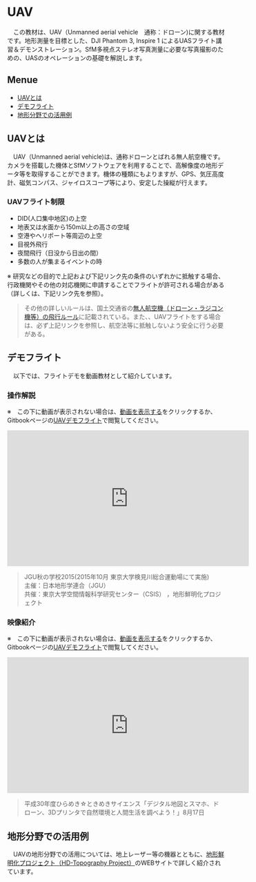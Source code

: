 # UAV
　この教材は、UAV（Unmanned aerial vehicle　通称：ドローン)に関する教材です。地形測量を目標とした、DJI Phantom 3, Inspire 1 によるUASフライト講習＆デモンストレーション。SfM多視点ステレオ写真測量に必­要な写真撮影のための、UASのオペレーションの基礎を解説します。

**Menue**
---
- [UAVとは](#UAVとは)
- [デモフライト](#デモフライト)
- [地形分野での活用例](#地形分野での活用例)


## UAVとは
　UAV（Unmanned aerial vehicle)は、通称ドローンとばれる無人航空機です。カメラを搭載した機体とSfMソフトウェアを利用することで、高解像度の地形データ等を取得することができます。機体の種類にもよりますが、GPS、気圧高度計、磁気コンパス、ジャイロスコープ等により、安定した操縦が行えます。

### UAVフライト制限

- DID(人口集中地区)の上空
- 地表又は水面から150m以上の高さの空域
- 空港やヘリポート等周辺の上空
- 目視外飛行
- 夜間飛行（日没から日出の間）
- 多数の人が集まるイベントの時

※ 研究などの目的で上記および下記リンク先の条件のいずれかに抵触する場合、行政機関やその他の対応機関に申請することでフライトが許可される場合がある（詳しくは、下記リンク先を参照）。

> その他の詳しいルールは、国土交通省の[無人航空機（ドローン・ラジコン機等）の飛行ルール](http://www.mlit.go.jp/koku/koku_tk10_000003.html)に記載されている。また、、UAVフライトをする場合は、必ず上記リンクを参照し、航空法等に抵触しないよう安全に行う必要がある。


## デモフライト
　以下では、フライトデモを動画教材として紹介しています。

### 操作解説
※　この下に動画が表示されない場合は、[動画を表示する](https://www.youtube.com/embed/ZLG4tztYh_U)をクリックするか、Gitbookページの[UAVデモフライト](https://gis-oer.github.io/gitbook/book/GIS%E3%82%AA%E3%83%BC%E3%83%97%E3%83%B3%E6%95%99%E6%9D%90/%E6%A9%9F%E6%9D%90%E3%81%AE%E6%B4%BB%E7%94%A8/UAV/uav.html)で閲覧してください。

<div style = "text-align: center;">
<iframe width="560" height="315" src="https://www.youtube.com/embed/ZLG4tztYh_U" frameborder="0" allowfullscreen></iframe></div>

>JGU秋の学校2015(2015年10月 東京大学検見川総合運動場にて実施)<br>主催：日本地形学連合（JGU）<br>共催：東京大学空間情報科学研究センター（CSIS） ，地形鮮明化プロジェクト

### 映像紹介
※　この下に動画が表示されない場合は、[動画を表示する](https://www.youtube.com/embed/xwtJeFfiNHo)をクリックするか、Gitbookページの[UAVデモフライト](https://gis-oer.github.io/gitbook/book/GIS%E3%82%AA%E3%83%BC%E3%83%97%E3%83%B3%E6%95%99%E6%9D%90/%E6%A9%9F%E6%9D%90%E3%81%AE%E6%B4%BB%E7%94%A8/UAV/uav.html)で閲覧してください。

<div style = "text-align: center;">
<iframe width="560" height="315" src="https://www.youtube.com/embed/xwtJeFfiNHo" frameborder="0" allow="autoplay; encrypted-media" allowfullscreen></iframe></div>

>平成30年度ひらめき☆ときめきサイエンス「デジタル地図とスマホ、ドローン、3Dプリンタで自然環境と人間生活を調べよう！」8月17日


## 地形分野での活用例
　UAVの地形分野での活用については、地上レーザー等の機器とともに、[地形鮮明化プロジェクト（HD-Topography Project）](http://hdtopography.blogspot.com/)のWEBサイトで詳しく紹介されています。
